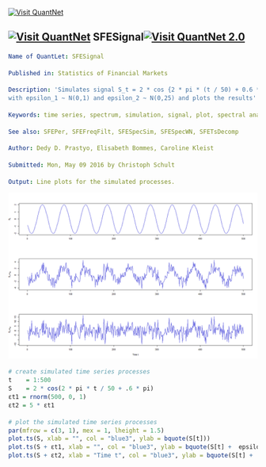 
[<img src="https://github.com/QuantLet/Styleguide-and-FAQ/blob/master/pictures/banner.png" width="880" alt="Visit QuantNet">](http://quantlet.de/index.php?p=info)

## [<img src="https://github.com/QuantLet/Styleguide-and-Validation-procedure/blob/master/pictures/qloqo.png" alt="Visit QuantNet">](http://quantlet.de/) **SFESignal**[<img src="https://github.com/QuantLet/Styleguide-and-Validation-procedure/blob/master/pictures/QN2.png" width="60" alt="Visit QuantNet 2.0">](http://quantlet.de/d3/ia)

```yaml
Name of QuantLet: SFESignal

Published in: Statistics of Financial Markets

Description: 'Simulates signal S_t = 2 * cos {2 * pi * (t / 50) + 0.6 * pi}, 
with epsilon_1 ~ N(0,1) and epsilon_2 ~ N(0,25) and plots the results'

Keywords: time series, spectrum, simulation, signal, plot, spectral analysis

See also: SFEPer, SFEFreqFilt, SFESpecSim, SFESpecWN, SFETsDecomp

Author: Dedy D. Prastyo, Elisabeth Bommes, Caroline Kleist

Submitted: Mon, May 09 2016 by Christoph Schult

Output: Line plots for the simulated processes.

```

![Picture1](SignalSim.png)

```r
# create simulated time series processes
t    = 1:500
S    = 2 * cos(2 * pi * t / 50 + .6 * pi)
εt1 = rnorm(500, 0, 1)
εt2 = 5 * εt1

# plot the simulated time series processes
par(mfrow = c(3, 1), mex = 1, lheight = 1.5)
plot.ts(S, xlab = "", col = "blue3", ylab = bquote(S[t]))
plot.ts(S + εt1, xlab = "", col = "blue3", ylab = bquote(S[t] +  epsilon[t1]))
plot.ts(S + εt2, xlab = "Time t", col = "blue3", ylab = bquote(S[t] +  epsilon[t2]))
```
